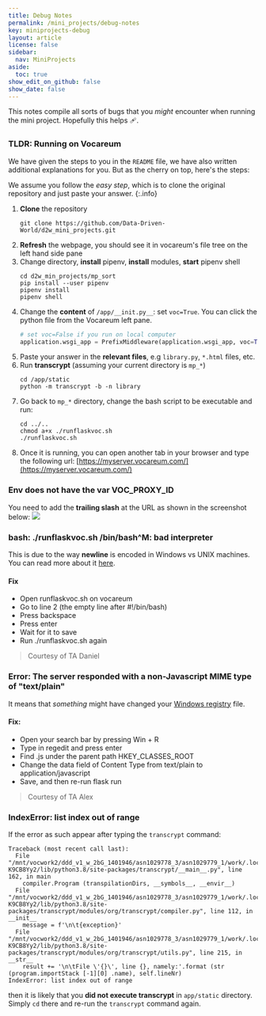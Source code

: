 ```yaml
---
title: Debug Notes
permalink: /mini_projects/debug-notes
key: miniprojects-debug
layout: article
license: false
sidebar:
  nav: MiniProjects
aside:
  toc: true
show_edit_on_github: false
show_date: false
---
```


This notes compile all sorts of bugs that you _might_ encounter when running the mini project. Hopefully this helps 🩹.

### TLDR: Running on Vocareum

We have given the steps to you in the `README` file, we have also written additional explanations for you. But as the cherry on top, here's the steps:

We assume you follow the _easy step_, which is to clone the original repository and just paste your answer.
{:.info}

1. **Clone** the repository
   ```shell
   git clone https://github.com/Data-Driven-World/d2w_mini_projects.git
   ```
2. **Refresh** the webpage, you should see it in vocareum's file tree on the left hand side pane
3. Change directory, **install** pipenv, **install** modules, **start** pipenv shell
   ```shell
   cd d2w_min_projects/mp_sort
   pip install --user pipenv
   pipenv install
   pipenv shell
   ```
4. Change the **content** of `/app/__init.py__`: set `voc=True`. You can click the python file from the Vocareum left pane.
   ```python
   # set voc=False if you run on local computer
   application.wsgi_app = PrefixMiddleware(application.wsgi_app, voc=True)
   ```
5. Paste your answer in the **relevant files**, e.g `library.py`, `*.html` files, etc.
6. Run **transcrypt** (assuming your current directory is `mp_*`)
   ```shell
   cd /app/static
   python -m transcrypt -b -n library
   ```
7. Go back to `mp_*` directory, change the bash script to be executable and run:
   ```shell
   cd ../..
   chmod a+x ./runflaskvoc.sh
   ./runflaskvoc.sh
   ```
8. Once it is running, you can open another tab in your browser and type the following url: [https://myserver.vocareum.com/](https://myserver.vocareum.com/)

### Env does not have the var VOC_PROXY_ID

You need to add the **trailing slash** at the URL as shown in the screenshot below:
<img src="/2022/assets/images/debug-notes/2022-09-23-17-07-41.png"  class="center_seventy"/>

### bash: ./runflaskvoc.sh /bin/bash^M: bad interpreter

This is due to the way **newline** is encoded in Windows vs UNIX machines. You can read more about it [here](https://support.nesi.org.nz/hc/en-gb/articles/218032857-Converting-from-Windows-style-to-UNIX-style-line-endings).

#### Fix

- Open runflaskvoc.sh on vocareum
- Go to line 2 (the empty line after #!/bin/bash)
- Press backspace
- Press enter
- Wait for it to save
- Run ./runflaskvoc.sh again

> Courtesy of TA Daniel

### Error: The server responded with a non-Javascript MIME type of "text/plain"

It means that _something_ might have changed your [Windows registry](https://support.microsoft.com/en-us/windows/how-to-open-registry-editor-in-windows-10-deab38e6-91d6-e0aa-4b7c-8878d9e07b11) file.

#### Fix:

- Open your search bar by pressing Win + R
- Type in regedit and press enter
- Find .js under the parent path HKEY_CLASSES_ROOT
- Change the data field of Content Type from text/plain to application/javascript
- Save, and then re-run flask run

> Courtesy of TA Alex

### IndexError: list index out of range

If the error as such appear after typing the `transcrypt` command:

```shell
Traceback (most recent call last):
  File "/mnt/vocwork2/ddd_v1_w_2bG_1401946/asn1029778_3/asn1029779_1/work/.local/share/virtualenvs/mp_sort-K9CB8Yy2/lib/python3.8/site-packages/transcrypt/__main__.py", line 162, in main
    compiler.Program (transpilationDirs, __symbols__, __envir__)
  File "/mnt/vocwork2/ddd_v1_w_2bG_1401946/asn1029778_3/asn1029779_1/work/.local/share/virtualenvs/mp_sort-K9CB8Yy2/lib/python3.8/site-packages/transcrypt/modules/org/transcrypt/compiler.py", line 112, in __init__
    message = f'\n\t{exception}'
  File "/mnt/vocwork2/ddd_v1_w_2bG_1401946/asn1029778_3/asn1029779_1/work/.local/share/virtualenvs/mp_sort-K9CB8Yy2/lib/python3.8/site-packages/transcrypt/modules/org/transcrypt/utils.py", line 215, in __str__
    result += '\n\tFile \'{}\', line {}, namely:'.format (str (program.importStack [-1][0] .name), self.lineNr)
IndexError: list index out of range
```

then it is likely that you **did not execute transcrypt** in `app/static` directory. Simply `cd` there and re-run the `transcrypt` command again.
